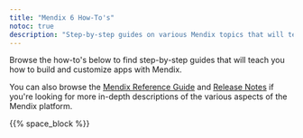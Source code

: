 ```yaml
---
title: "Mendix 6 How-To's"
notoc: true
description: "Step-by-step guides on various Mendix topics that will teach you how to build and customize apps."
---
```


Browse the how-to's below to find step-by-step guides that will teach you how to build and customize apps with Mendix.

You can also browse the [Mendix Reference Guide](/refguide6/index) and [Release Notes](/releasenotes/index) if you're looking for more in-depth descriptions of the various aspects of the Mendix platform.

{{% space_block %}}
